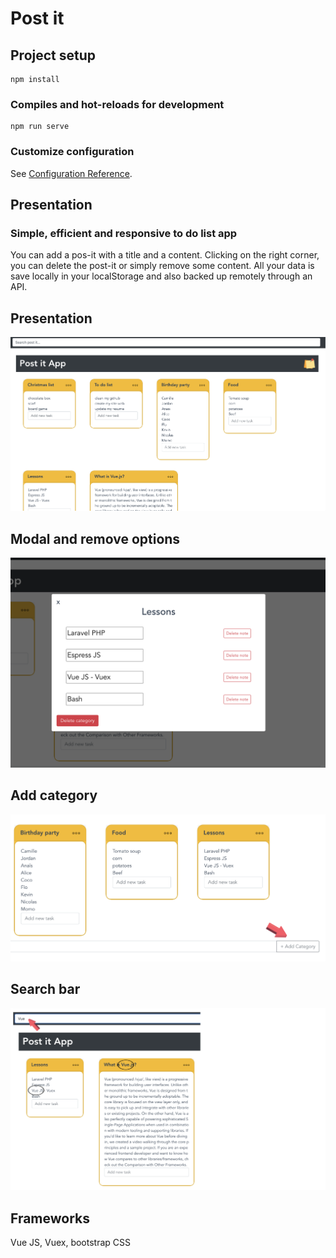 # Post it

## Project setup
```
npm install
```
### Compiles and hot-reloads for development
```
npm run serve
```
### Customize configuration
See [Configuration Reference](https://cli.vuejs.org/config/).


## Presentation

### Simple, efficient and responsive to do list app
You can add a pos-it with a title and a content. Clicking on the right corner, you can delete the post-it or simply remove some content. All your data is save locally in your localStorage and also backed up remotely through an API. 
## Presentation
![presentation site web](image/presentation.png) 

## Modal and remove options
![presentation site web](image/Modal.png) 

## Add category 
![presentation site web](image/category.png) 

## Search bar 
![presentation site web](image/searchbar.png) 


## Frameworks 
Vue JS, Vuex, bootstrap CSS


